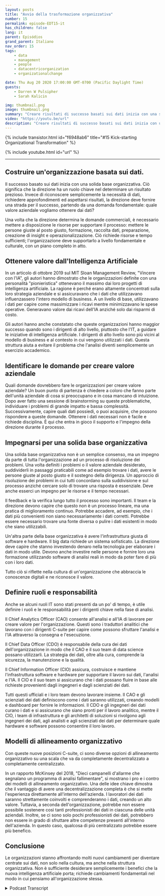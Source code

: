 ```yaml
---
layout: posts
title: "Avvio della trasformazione organizzativa"
number: 15
permalink: episode-EDT15-it
has_children: false
lang: it
parent: Episódios
grand_parent: Italiano
nav_order: 15
tags:
    - data
    - management
    - people
    - datacentricorganization
    - organizationalchange

date: Thu Aug 20 2020 17:00:00 GMT-0700 (Pacific Daylight Time)
guests:
    - Darren W Pulsipher
    - Sarah Kalicin

img: thumbnail.png
image: thumbnail.png
summary: "Creare risultati di successo basati sui dati inizia con una solida base organizzativa. Darren e la sua ospite Sarah Kalicin, Data Scientist Capo del Data Center Group di Intel, discutono gli aspetti chiave di questa fondamentale trasformazione."
video: "https://youtu.be/url"
description: "Creare risultati di successo basati sui dati inizia con una solida base organizzativa. Darren e la sua ospite Sarah Kalicin, Data Scientist Capo del Data Center Group di Intel, discutono gli aspetti chiave di questa fondamentale trasformazione."
---
```


<div>
{% include transistor.html id="f6948ab6" title="#15 Kick-starting Organizational Transformation" %}

{% include youtube.html id="url" %}
</div>

---

## Costruire un'organizzazione basata sui dati.

Il successo basato sui dati inizia con una solida base organizzativa. Ciò significa che la direzione ha un ruolo chiave nel determinare un risultato prezioso. Invece di riconoscere semplicemente la necessità di dati, richiedere approfondimenti ed aspettarsi risultati, la direzione deve fornire una strada per il successo, partendo da una domanda fondamentale: quale valore aziendale vogliamo ottenere dai dati?

Una volta che la direzione determina le domande commerciali, è necessario mettere a disposizione le risorse per supportare il processo: mettere le persone giuste al posto giusto, formazione, raccolta dati, preparazione, creazione di insight e operazionalizzazione. Ciò richiede risorse e tempo sufficienti; l'organizzazione deve supportarlo a livello fondamentale e culturale, con un piano completo in atto.

## Ottenere valore dall'Intelligenza Artificiale

In un articolo di ottobre 2019 sul MIT Sloan Management Review, "Vincere con l'IA", gli autori hanno dimostrato che le organizzazioni definite con una personalità "pionieristica" ottenevano il massimo dai loro progetti di intelligenza artificiale. La ragione è perché erano altamente concentrati sulla loro strategia aziendale e si assicuravano che i dati che utilizzavano influenzassero l'intero modello di business. A un livello di base, utilizzavano i dati per capire come massimizzare i ricavi mentre minimizzavano le spese operative. Generavano valore dai ricavi dell'IA anziché solo dai risparmi di costo.

Gli autori hanno anche constatato che queste organizzazioni hanno maggior successo quando sono i dirigenti di alto livello, piuttosto che l'IT, a guidare le iniziative di intelligenza artificiale. I dirigenti di alto livello sono più vicini al modello di business e al contesto in cui vengono utilizzati i dati. Questa struttura aiuta a evitare il problema che l'analisi diventi semplicemente un esercizio accademico.

## Identificare le domande per creare valore aziendale

Quali domande dovrebbero fare le organizzazioni per creare valore aziendale? Un buon punto di partenza è chiedere a coloro che fanno parte dell'unità aziendale di cosa si preoccupano e in cosa mancano di intuizione. Dopo aver fatto una sessione di brainstorming su queste problematiche, individuare i problemi di grande impatto e bassa complessità. Successivamente, capire quali dati possiedi, o puoi acquisire, che possono rispondere a queste domande. Ottenere i dati necessari non è facile e richiede disciplina. È qui che entra in gioco il supporto e l'impegno della direzione durante il processo.

## Impegnarsi per una solida base organizzativa

Una solida base organizzativa non è un semplice consenso, ma un impegno da parte di tutta l'organizzazione ad un processo di risoluzione dei problemi. Una volta definiti i problemi o il valore aziendale desiderato, suddividerli in passaggi praticabili come ad esempio trovare i dati, avere le persone giuste al posto giusto e il sostegno della dirigenza. Un approccio di risoluzione dei problemi in cui tutti concordano sulla suddivisione e sul processo anziché cercare solo di trovare una risposta è essenziale. Deve anche esserci un impegno per le risorse e il tempo necessari.

Il feedback e la verifica lungo tutto il processo sono importanti. Il team e la direzione devono capire che questo non è un processo lineare, ma una pratica di miglioramento continuo. Potrebbe accadere, ad esempio, che i dati più convenienti non siano necessariamente i dati corretti. Potrebbe essere necessario trovare una fonte diversa o pulire i dati esistenti in modo che siano utilizzabili.

Un'altra parte della base organizzativa è avere l'infrastruttura giusta di software e hardware. Il big data richiede un sistema sofisticato. La direzione deve capire che stanno investendo denaro nella tecnologia per elaborare i dati in modo utile. Devono anche investire nelle persone e fornire loro una formazione utilizzando software di analisi reali in modo da poter fare di più con i loro dati.

Tutto ciò si riflette nella cultura di un'organizzazione che abbraccia le conoscenze digitali e ne riconosce il valore.

## Definire ruoli e responsabilità

Anche se alcuni ruoli IT sono stati presenti da un po' di tempo, è utile definire i ruoli e le responsabilità per i dirigenti chiave nella fase di analisi.

Il Chief Analytics Officer (CAO) consente all'analisi e all'IA di lavorare per creare valore per l'organizzazione. Questi sono i traduttori analitici che lavorano con i dirigenti C-suite per capire come possono sfruttare l'analisi e l'IA attraverso la consegna e l'esecuzione.

Il Chief Data Officer (CDO) è responsabile della cura dei dati dell'organizzazione in modo che il CAO e il suo team di data science possano utilizzarli. La strategia dei dati, oltre alla cura, comprende la sicurezza, la manutenzione e la qualità.

Il Chief Information Officer (CIO) assicura, costruisce e mantiene l'infrastruttura software e hardware per supportare il lavoro sui dati, l'analisi e l'IA. Il CIO e il suo team si assicurano che i dati possano fluire in base alle richieste provenienti dagli ingegneri e dagli scienziati dei dati.

Tutti questi ufficiali e i loro team devono lavorare insieme. Il CAO e gli scienziati dei dati definiscono come i dati saranno utilizzati, creando modelli e dashboard per fornire le informazioni. Il CDO e gli ingegneri dei dati curano i dati e si assicurano che siano pronti per il lavoro analitico, mentre il CIO, i team di infrastruttura e gli architetti di soluzioni si rivolgono agli ingegneri dei dati, agli analisti e agli scienziati dei dati per determinare quale hardware e software possono consentire il loro lavoro.

## Modelli di allineamento organizzativo

Con queste nuove posizioni C-suite, ci sono diverse opzioni di allineamento organizzativo su una scala che va da completamente decentralizzato a completamente centralizzato.

In un rapporto McKinsey del 2018, "Dieci campanelli d'allarme che segnalano un programma di analisi fallimentare", si mostrano i pro e i contro dei modelli di allineamento organizzativo. Una delle idee chiave dimostra che il vantaggio di avere una decentralizzazione completa è che si mette l'esperienza direttamente all'interno dell'azienda. I lavoratori dei dati saranno strettamente coinvolti e comprenderanno i dati, creando un alto valore. Tuttavia, a seconda dell'organizzazione, potrebbe non essere possibile sostenere così tanti professionisti dei dati in ciascuna delle unità aziendali. Inoltre, se ci sono solo pochi professionisti dei dati, potrebbero non essere in grado di sfruttare altre competenze presenti all'interno dell'azienda. In questo caso, qualcosa di più centralizzato potrebbe essere più benefico.

## Conclusione

Le organizzazioni stanno affrontando molti nuovi cambiamenti per diventare centrate sui dati, non solo nella cultura, ma anche nella struttura organizzativa. Non è sufficiente desiderare semplicemente i benefici che la nuova intelligenza artificiale porta; richiede cambiamenti fondamentali nel modo in cui pensiamo all'organizzazione stessa.



<details>
<summary> Podcast Transcript </summary>

<p></p>

</details>
